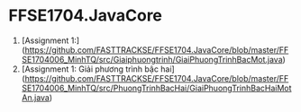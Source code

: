 # FFSE1704.JavaCore
1. [Assignment 1:]
(https://github.com/FASTTRACKSE/FFSE1704.JavaCore/blob/master/FFSE1704006_MinhTQ/src/Giaiphuongtrinh/GiaiPhuongTrinhBacMot.java)
2. [Assignment 1: Giải phương trình bậc hai]              (https://github.com/FASTTRACKSE/FFSE1704.JavaCore/blob/master/FFSE1704006_MinhTQ/src/PhuongTrinhBacHai/GiaiPhuongTrinhBacHaiMotAn.java) 
               
